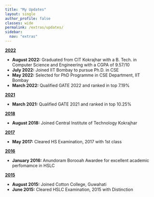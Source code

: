 ```yaml
---
title: "My Updates"
layout: single
author_profile: false
classes: wide
permalink: /extras/updates/
sidebar:
  nav: "extras"
---
```

**<u>2022</u>**

- **August 2022:** Graduated from CIT Kokrajhar with a B. Tech. in Computer Science and Engineering with a CGPA of 9.57/10
- **July 2022:** Joined IIT Bombay to pursue Ph.D. in CSE
- **May 2022:** Selected for PhD Programme in CSE Department, IIT Bombay
- **March 2022:** Qualified GATE 2022 and ranked in top 7.19%

**<u>2021</u>**
- **March 2021:** Qualified GATE 2021 and ranked in top 10.25%

**<u>2018</u>**
- **August 2018:** Joined Central Institute of Technology Kokrajhar 

**<u>2017</u>**
- **May 2017:** Cleared HS Examination, 2017 with 1st class

**<u>2016</u>**
- **January 2016:** Anundoram Borooah Awardee for excellent academic perfomamce in HSLC

**<u>2015</u>**
- **August 2015:** Joined Cotton College, Guwahati
- **June 2015:** Cleared HSLC Examination, 2015 with Distinction